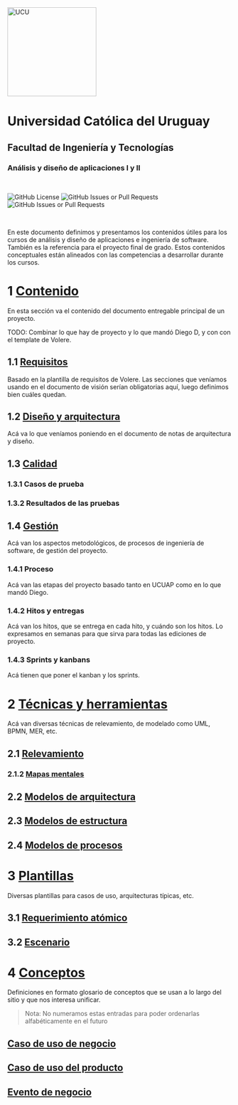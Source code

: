 <img src="https://www.ucu.edu.uy/plantillas/images/logo_ucu.svg" alt="UCU" width="200"/>

# Universidad Católica del Uruguay

## Facultad de Ingeniería y Tecnologías

### Análisis y diseño de aplicaciones I y II

<br/>

![GitHub License](https://img.shields.io/github/license/ucudal/ANDIS_Conceptos)
![GitHub Issues or Pull Requests](https://img.shields.io/github/issues/ucudal/ANDIS_Conceptos)
![GitHub Issues or Pull Requests](https://img.shields.io/github/issues-pr/ucudal/ANDIS_Conceptos)

<br/>

En este documento definimos y presentamos los contenidos útiles para los cursos
de análisis y diseño de aplicaciones e ingeniería de software. También es la
referencia para el proyecto final de grado. Estos contenidos conceptuales están
alineados con las competencias a desarrollar durante los cursos.

# 1 [Contenido](./1_Contenido/1__Contenido.md)

En esta sección va el contenido del documento entregable principal de un proyecto.

TODO: Combinar lo que hay de proyecto y lo que mandó Diego D, y con con el
template de Volere.

## 1.1 [Requisitos](./1_Contenido/1_1__Requisitos.md)

Basado en la plantilla de requisitos de Volere. Las secciones que veníamos
usando en el documento de visión serían obligatorias aquí, luego definimos bien
cuáles quedan.

## 1.2 [Diseño y arquitectura](./1_Contenido/1_2__Diseno_y_arquitectura.md)

Acá va lo que veníamos poniendo en el documento de notas de arquitectura y diseño.

## 1.3 [Calidad](./1_Contenido/1_3__Calidad.md)

### 1.3.1 Casos de prueba

### 1.3.2 Resultados de las pruebas

## 1.4 [Gestión](./1_Contenido/1_4_Gestión.md)

Acá van los aspectos metodológicos, de procesos de ingeniería de software, de
gestión del proyecto.

### 1.4.1 Proceso

Acá van las etapas del proyecto basado tanto en UCUAP como en lo que mandó Diego.

### 1.4.2 Hitos y entregas

Acá van los hitos, que se entrega en cada hito, y cuándo son los hitos. Lo
expresamos en semanas para que sirva para todas las ediciones de proyecto.

### 1.4.3 Sprints y kanbans

Acá tienen que poner el kanban y los sprints.

# 2 [Técnicas y herramientas](./2_Tecnicas_y_herramientas/2__Tecnicas_y_herramientas.md)

Acá van diversas técnicas de relevamiento, de modelado como UML, BPMN, MER, etc.

## 2.1 [Relevamiento](./2_Tecnicas_y_herramientas/2_1__Relevamiento.md)

### 2.1.2 [Mapas mentales](./2_Tecnicas_y_herramientas/2_1_1_Mapas_mentales.md)

## 2.2 [Modelos de arquitectura](./2_Tecnicas_y_herramientas/2_2_Modelos_de_arquitectura.md)

## 2.3 [Modelos de estructura](./2_Tecnicas_y_herramientas/2_3__Modelos_de_estructura.md)

## 2.4 [Modelos de procesos](./2_Tecnicas_y_herramientas/2_4_Modelos_de_procesos.md)

# 3 [Plantillas](./3_Plantillas/3__Plantillas.md)

Diversas plantillas para casos de uso, arquitecturas típicas, etc.

## 3.1 [Requerimiento atómico](./3_Plantillas/3_1_Requerimiento_atomico.md)

## 3.2 [Escenario](./3_Plantillas/3_2_Escenario.md)

# 4 [Conceptos](./4_Conceptos/4__Conceptos.md)

Definiciones en formato glosario de conceptos que se usan a lo largo del sitio y
que nos interesa unificar.

> Nota: No numeramos estas entradas para poder ordenarlas alfabéticamente en el futuro

## [Caso de uso de negocio](./4_Conceptos/4_Caso_de_uso_del_negocio.md)

## [Caso de uso del producto](./4_Conceptos/4_Caso_de_uso_del_producto.md)

## [Evento de negocio](./4_Conceptos/4_Evento_de_negocio.md)
